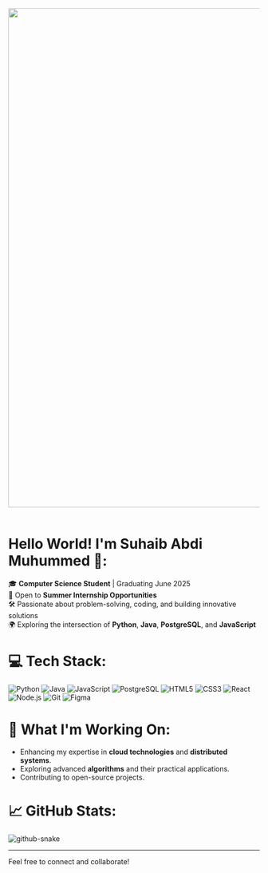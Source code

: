 <img src="https://user-images.githubusercontent.com/74038190/225813708-98b745f2-7d22-48cf-9150-083f1b00d6c9.gif" width="1000">
<br><br>

# Hello World! I'm Suhaib Abdi Muhummed 👋:
🎓 **Computer Science Student** | Graduating June 2025 <br>
💼 Open to **Summer Internship Opportunities** <br>
🛠️ Passionate about problem-solving, coding, and building innovative solutions <br>
🌍 Exploring the intersection of **Python**, **Java**, **PostgreSQL**, and **JavaScript**

# 💻 Tech Stack:
![Python](https://img.shields.io/badge/python-%2314354C.svg?style=for-the-badge&logo=python&logoColor=white) 
![Java](https://img.shields.io/badge/java-%23ED8B00.svg?style=for-the-badge&logo=openjdk&logoColor=white) 
![JavaScript](https://img.shields.io/badge/javascript-%23323330.svg?style=for-the-badge&logo=javascript&logoColor=%23F7DF1E) 
![PostgreSQL](https://img.shields.io/badge/postgresql-%23316192.svg?style=for-the-badge&logo=postgresql&logoColor=white) 
![HTML5](https://img.shields.io/badge/html5-%23E34F26.svg?style=for-the-badge&logo=html5&logoColor=white) 
![CSS3](https://img.shields.io/badge/css3-%231572B6.svg?style=for-the-badge&logo=css3&logoColor=white) 
![React](https://img.shields.io/badge/react-%2320232a.svg?style=for-the-badge&logo=react&logoColor=%2361DAFB) 
![Node.js](https://img.shields.io/badge/node.js-%236DA55F.svg?style=for-the-badge&logo=node.js&logoColor=white) 
![Git](https://img.shields.io/badge/git-%23F05032.svg?style=for-the-badge&logo=git&logoColor=white) 
![Figma](https://img.shields.io/badge/figma-%23F24E1E.svg?style=for-the-badge&logo=figma&logoColor=white) 

# 🌱 What I'm Working On:
- Enhancing my expertise in **cloud technologies** and **distributed systems**.
- Exploring advanced **algorithms** and their practical applications.
- Contributing to open-source projects.

# 📈 GitHub Stats:
<picture>
  <source media="(prefers-color-scheme: dark)" srcset="https://raw.githubusercontent.com/your-username/your-repo/output/github-snake-dark.svg" />
  <source media="(prefers-color-scheme: light)" srcset="https://raw.githubusercontent.com/your-username/your-repo/output/github-snake.svg" />
  <img alt="github-snake" src="https://raw.githubusercontent.com/your-username/your-repo/output/github-snake.svg" />
</picture>

---

Feel free to connect and collaborate!

